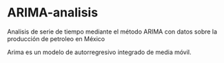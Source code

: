 # ARIMA-analisis
Analisis de serie de tiempo mediante el método ARIMA con datos sobre la producción de petroleo en México


Arima es un modelo de autorregresivo integrado de media móvil.
